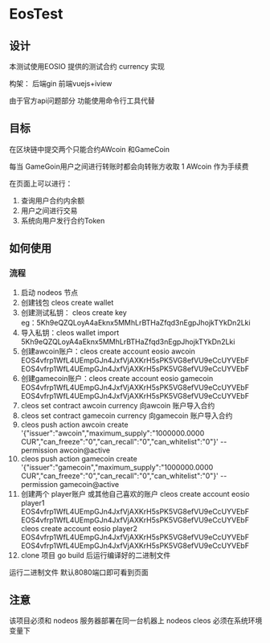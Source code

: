 # EosTest

## 设计

本测试使用EOSIO 提供的测试合约 currency 实现

构架： 后端gin 前端vuejs+iview

由于官方api问题部分 功能使用命令行工具代替

## 目标

在区块链中提交两个只能合约AWcoin 和GameCoin

每当 GameGoin用户之间进行转账时都会向转账方收取 1 AWcoin 作为手续费

在页面上可以进行：
1. 查询用户合约内余额
2. 用户之间进行交易
3. 系统向用户发行合约Token

## 如何使用
### 流程
1. 启动 nodeos 节点
2. 创建钱包 cleos create wallet
3. 创建测试私钥： cleos create key   
    eg：5Kh9eQZQLoyA4aEknx5MMhLrBTHaZfqd3nEgpJhojkTYkDn2Lki
4. 导入私钥：cleos wallet import 5Kh9eQZQLoyA4aEknx5MMhLrBTHaZfqd3nEgpJhojkTYkDn2Lki
5. 创建awcoin账户：cleos create account eosio awcoin EOS4vfrp1WfL4UEmpGJn4JxfVjAXKrH5sPK5VG8efVU9eCcUYVEbF EOS4vfrp1WfL4UEmpGJn4JxfVjAXKrH5sPK5VG8efVU9eCcUYVEbF
6. 创建gamecoin账户：cleos create account eosio gamecoin EOS4vfrp1WfL4UEmpGJn4JxfVjAXKrH5sPK5VG8efVU9eCcUYVEbF EOS4vfrp1WfL4UEmpGJn4JxfVjAXKrH5sPK5VG8efVU9eCcUYVEbF
7. cleos set contract awcoin currency 向awcoin 账户导入合约
8. cleos set contract gamecoin currency 向gamecoin 账户导入合约
9. cleos push action awcoin create '{"issuer":"awcoin","maximum_supply":"1000000.0000 CUR","can_freeze":"0","can_recall":"0","can_whitelist":"0"}' --permission awcoin@active
10. cleos push action gamecoin create '{"issuer":"gamecoin","maximum_supply":"1000000.0000 CUR","can_freeze":"0","can_recall":"0","can_whitelist":"0"}' --permission gamecoin@active
11. 创建两个 player账户 或其他自己喜欢的账户
cleos create account eosio player1 EOS4vfrp1WfL4UEmpGJn4JxfVjAXKrH5sPK5VG8efVU9eCcUYVEbF EOS4vfrp1WfL4UEmpGJn4JxfVjAXKrH5sPK5VG8efVU9eCcUYVEbF
cleos create account eosio player2 EOS4vfrp1WfL4UEmpGJn4JxfVjAXKrH5sPK5VG8efVU9eCcUYVEbF EOS4vfrp1WfL4UEmpGJn4JxfVjAXKrH5sPK5VG8efVU9eCcUYVEbF
12. clone 项目 go build 后运行编译好的二进制文件

运行二进制文件 默认8080端口即可看到页面

## 注意
该项目必须和 nodeos 服务器部署在同一台机器上
nodeos cleos 必须在系统环境变量下

